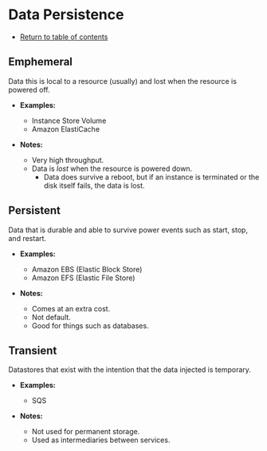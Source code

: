 # Data Persistence

* [Return to table of contents](../../README.md)

## Emphemeral

Data this is local to a resource (usually) and lost when the resource is powered off.

* **Examples:**
  * Instance Store Volume
  * Amazon ElastiCache

* **Notes:**
  * Very high throughput.
  * Data is *lost* when the resource is powered down.
    * Data does survive a reboot, but if an instance is terminated or the disk itself fails, the data is lost.

## Persistent

Data that is durable and able to survive power events such as start, stop, and restart.

* **Examples:**
  * Amazon EBS (Elastic Block Store)
  * Amazon EFS (Elastic File Store)

* **Notes:**
  * Comes at an extra cost.
  * Not default.
  * Good for things such as databases.

## Transient

Datastores that exist with the intention that the data injected is temporary.

* **Examples:**
  * SQS

* **Notes:**
  * Not used for permanent storage.
  * Used as intermediaries between services.
